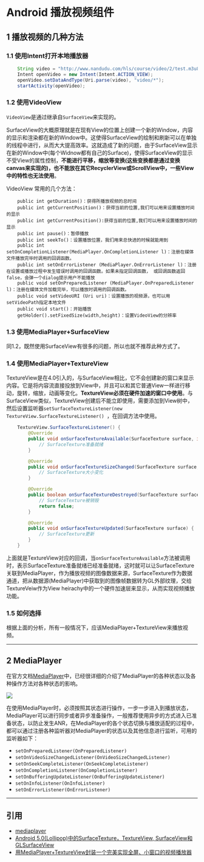 # Android 播放视频组件

## 1 播放视频的几种方法

### 1.1 使用Intent打开本地播放器

```java
    String video = "http://www.nandudu.com/hls/course/video/2/test.m3u8";
    Intent openVideo = new Intent(Intent.ACTION_VIEW);
    openVideo.setDataAndType(Uri.parse(video), "video/*");
    startActivity(openVideo);
```

### 1.2 使用VideoView

`VideoView`是通过继承自`SurfaceView`来实现的。

SurfaceView的大概原理就是在现有View的位置上创建一个新的Window，内容的显示和渲染都在新的Window中。这使得SurfaceView的绘制和刷新可以在单独的线程中进行，从而大大提高效率。这就造成了新的问题，由于SurfaceView显示在新的Window中(每个Widnow都有自己的Surface)，使得SurfaceView的显示不受View的属性控制，**不能进行平移，缩放等变换(这些变换都是通过变换canvas来实现的)，也不能放在其它RecyclerView或ScrollView中，一些View中的特性也无法使用**。

VideoView 常用的几个方法：

```
    public int getDuration()：获得所播放视频的总时间
    public int getCurrentPosition()：获得当前的位置,我们可以用来设置播放时间的显示
    public int getCurrentPosition():获得当前的位置,我们可以用来设置播放时间的显示
    public int pause()：暂停播放
    public int seekTo()：设置播放位置，我们用来总快进的时候就能用到
    public int setOnCompletionListener(MediaPlayer.OnCompletionListener l)：注册在媒体文件播放完毕时调用的回调函数。
    public int setOnErrorListener (MediaPlayer.OnErrorListener l)：注册在设置或播放过程中发生错误时调用的回调函数。如果未指定回调函数， 或回调函数返回false，会弹一个dialog提示用户不能播放
    public void setOnPreparedListener (MediaPlayer.OnPreparedListener l)：注册在媒体文件加载完毕，可以播放时调用的回调函数。
    public void setVideoURI (Uri uri)：设置播放的视频源，也可以用setVideoPath指定本地文件
    public void start()：开始播放
    getHolder().setFixedSize(width,height)：设置VideoView的分辨率
```

### 1.3 使用MediaPlayer+SurfaceView

同1.2，既然使用SurfaceView有很多的问题，所以也就不推荐此种方式了。

### 1.4 使用MediaPlayer+TextureView

TextureView是在4.0引入的，与SurfaceView相比，它不会创建新的窗口来显示内容。它是将内容流直接投放到View中，并且可以和其它普通View一样进行移动，旋转，缩放，动画等变化。**TextureView必须在硬件加速的窗口中使用**。与SurfaceView类似，TextureView创建后不能立即使用，需要添加到View树中，然后设置监听器`setSurfaceTextureListener(new TextureView.SurfaceTextureListener() `，在回调方法中使用。

```java
    TextureView.SurfaceTextureListener() {
        @Override
        public void onSurfaceTextureAvailable(SurfaceTexture surface, int width, int height) {
            // SurfaceTexture准备就绪
        }

        @Override
        public void onSurfaceTextureSizeChanged(SurfaceTexture surface, int width, int height) {
            // SurfaceTexture大小变化
        }

        @Override
        public boolean onSurfaceTextureDestroyed(SurfaceTexture surface) {
            // SurfaceTexture被销毁
            return false;
        }

        @Override
        public void onSurfaceTextureUpdated(SurfaceTexture surface) {
            // SurfaceTexture更新
        }
    }
```
上面就是TextureView对应的回调，当`onSurfaceTextureAvailable`方法被调用时，表示SurfaceTexture准备就绪已经准备就绪，这时就可以让SurfaceTexture关联到MediaPlayer，作为播放视频的图像数据来源，SurfaceTexture作为数据通道，把从数据源(MediaPlayer)中获取到的图像帧数据转为GL外部纹理，交给TextureVeiw作为View heirachy中的一个硬件加速层来显示，从而实现视频播放功能。

### 1.5 如何选择

根据上面的分析，所有一般情况下，应该MediaPlayer+TextureView来播放视频。

---
## 2 MediaPlayer

在官方文档[MediaPlayer](https://developer.android.com/reference/android/media/MediaPlayer.html)中，已经很详细的介绍了MediaPlayer的各种状态以及各种操作方法对各种状态的影响。

![](https://developer.android.com/images/mediaplayer_state_diagram.gif)

在使用MediaPlayer时，必须按照其状态进行操作，一步一步进入到播放状态，MediaPlayer可以进行同步或者异步准备操作，一般推荐使用异步的方式进入已准备状态，以防止发生ANR，在MediaPlayer的各个状态切换与播放适配的过程中，都可以通过注册各种监听器对MediaPlayer的状态以及其他信息进行监听，可用的监听器如下：

- `setOnPreparedListener(OnPreparedListener)`
- `setOnVideoSizeChangedListener(OnVideoSizeChangedListener)`
- `setOnSeekCompleteListener(OnSeekCompleteListener)`
- `setOnCompletionListener(OnCompletionListener)`
- `setOnBufferingUpdateListener(OnBufferingUpdateListener)`
- `setOnInfoListener(OnInfoListener)`
- `setOnErrorListener(OnErrorListener)`


---
## 引用

- [mediaplayer](https://developer.android.com/guide/topics/media/mediaplayer.html?hl=zh-cn)
- [Android 5.0(Lollipop)中的SurfaceTexture，TextureView, SurfaceView和GLSurfaceView](http://blog.csdn.net/jinzhuojun/article/details/44062175)
- [用MediaPlayer+TextureView封装一个完美实现全屏、小窗口的视频播放器](http://www.jianshu.com/p/420f7b14d6f6)